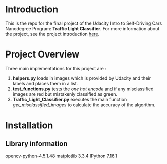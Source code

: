 # Introduction

This is the repo for the final project of the Udacity Intro to Self-Driving Cars Nanodegree Program: **Traffic Light Classifier**. For more information about the project, see the project introduction <a href="https://classroom.udacity.com/nanodegrees/nd113/parts/3407b17c-2111-4484-bfb2-1725cf619a5c/modules/59f59fcc-7e98-4700-a7ca-e8153a5e9857/lessons/82fc3a22-eb21-42bd-8037-f89844a4c69b/concepts/55f82fd2-96bd-4a80-ae5b-2a8ccf016a46">here</a>.

# Project Overview

Three main implementations for this project are :
1. **helpers.py** loads in images which is provided by Udacity and their labels and places them in a list.
2. **test_functions.py** tests the _one hot encode_ and if any misclassified images are red but mistakenly classified as green.
3. **Traffic_Light_Classifier.py** executes the main function _get_misclassified_images_ to calculate the accuracy of the algorithm.

# Installation

## Library information
opencv-python-4.5.1.48
matplotlib 3.3.4
IPython 7.16.1
